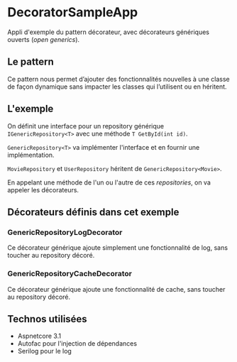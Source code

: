 # DecoratorSampleApp


Appli d'exemple du pattern décorateur, avec décorateurs génériques ouverts (_open generics_).

## Le pattern

Ce pattern nous permet d’ajouter des fonctionnalités nouvelles à une classe de façon dynamique sans impacter les classes qui l’utilisent ou en héritent.

## L'exemple
On définit une interface pour un repository générique `IGenericRepository<T>` avec une méthode `T GetById(int id)`.

`GenericRepository<T>` va implémenter l'interface et en fournir une implémentation.

`MovieRepository` et `UserRepository` héritent de `GenericRepository<Movie>`.

En appelant une méthode de l'un ou l'autre de ces _repositories_, on va appeler les décorateurs.

## Décorateurs définis dans cet exemple

### GenericRepositoryLogDecorator
Ce décorateur générique ajoute simplement une fonctionnalité de log, sans toucher au repository décoré.

### GenericRepositoryCacheDecorator
Ce décorateur générique ajoute une fonctionnalité de cache, sans toucher au repository décoré.

## Technos utilisées
* Aspnetcore 3.1
* Autofac pour l'injection de dépendances 
* Serilog pour le log
